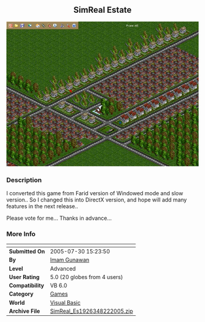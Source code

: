 ﻿<div align="center">

## SimReal Estate

<img src="PIC20058221046344082.JPG">
</div>

### Description

I converted this game from Farid version of Windowed mode and slow version.. So I changed this into DirectX version, and hope will add many features in the next release..

Please vote for me... Thanks in advance...
 
### More Info
 


<span>             |<span>
---                |---
**Submitted On**   |2005-07-30 15:23:50
**By**             |[Imam Gunawan](https://github.com/Planet-Source-Code/PSCIndex/blob/master/ByAuthor/imam-gunawan.md)
**Level**          |Advanced
**User Rating**    |5.0 (20 globes from 4 users)
**Compatibility**  |VB 6\.0
**Category**       |[Games](https://github.com/Planet-Source-Code/PSCIndex/blob/master/ByCategory/games__1-38.md)
**World**          |[Visual Basic](https://github.com/Planet-Source-Code/PSCIndex/blob/master/ByWorld/visual-basic.md)
**Archive File**   |[SimReal\_Es1926348222005\.zip](https://github.com/Planet-Source-Code/imam-gunawan-simreal-estate__1-62275/archive/master.zip)








